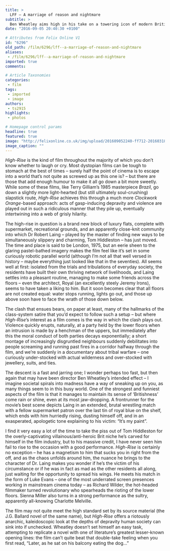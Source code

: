 ```yaml
---
title: >
  LFF – A marriage of reason and nightmare
subtitle: >
  Ben Wheatley aims high in his take on a towering icon of modern British fiction
date: "2016-09-05 20:40:30 +0100"

# Attributes from Felix Online V1
id: "6296"
old_path: /film/6296/lff--a-marriage-of-reason-and-nightmare
aliases:
 - /film/6296/lff--a-marriage-of-reason-and-nightmare
imported: true
comments:

# Article Taxonomies
categories:
 - film
tags:
 - imported
 - image
authors:
 - ts2915
highlights:
 - photos

# Homepage control params
headline: true
featured: true
image: "http://felixonline.co.uk/img/upload/201609052240-ff712-201603181155-felix-6.0.0 (1).jpg"
image_caption: ""
---
```


_High-Rise_ is the kind of film throughout the majority of which you don’t know whether to laugh or cry. Most dystopian films can be tough to stomach at the best of times – surely half the point of cinema is to escape into a world that’s not quite as screwed up as this one is? – but there are those that add enough humour to make it all go down a bit more sweetly. While some of these films, like Terry Gilliam’s 1985 masterpiece _Brazil_, go down a slightly more light-hearted (but still ultimately soul-crushing) slapstick route, _High-Rise_ achieves this through a much more _Clockwork Orange_-based approach: acts of gasp-inducing depravity and violence are played out in such a ridiculous manner that they pile up, eventually intertwining into a web of grisly hilarity.

The high-rise in question is a brand new block of luxury flats, complete with supermarket, recreational grounds, and an apparently close-knit community into which Dr Robert Laing – played by the master of finding new ways to be simultaneously slippery and charming, Tom Hiddleston – has just moved. The time and place is said to be London, 1975, but an eerie sheen to the glaring pastel-bathed imagery makes the film feel like it’s set in some curiously robotic parallel world (although I’m not all that well versed in history – maybe everything just looked like that in the seventies). All seems well at first: isolated from the trials and tribulations of everyday society, the residents have built their own thriving network of livelihoods, and Laing settles into a pleasant routine, managing to make some friends across the floors – even the architect, Royal (an excellently steely Jeremy Irons), seems to have taken a liking to him. But it soon becomes clear that all floors are not created equal: water stops running, lights go out, and those up above soon have to face the wrath of those down below.

The clash that ensues bears, on paper at least, many of the hallmarks of the class-system satire that you’d expect to follow such a setup – but where _High-Rise_’s interest as a film comes is the way in which the clash plays out. Violence quickly erupts, naturally, at a party held by the lower floors when an intrusion is made by a henchman of the uppers, but immediately after this the moral conduct of both parties decays exponentially; a short montage of increasingly disgruntled neighbours suddenly debilitates into people screaming and running past fires in a corridor halfway through the film, and we’re suddenly in a documentary about tribal warfare – one curiously under-stocked with actual wilderness and over-stocked with jewellery, suits, and ties.

The descent is a fast and jarring one; I wonder perhaps too fast, but then again that may have been director Ben Wheatley’s intended effect – I imagine societal spirals into madness have a way of sneaking up on you, as many things seem to in this busy world. One of the strongest and funniest aspects of the film is that it manages to maintain its sense of ‘Britishness’ come rain or shine, even at its most jaw-dropping. A frontrunner for the movie’s best scene depicts Laing in an extended, brutal wrestling match with a fellow supermarket patron over the last tin of royal blue on the shelf, which ends with him hurriedly rising, dusting himself off, and in an exasperated, apologetic tone explaining to his victim: “It’s my paint”.

I find it very easy a lot of the time to take the piss out of Tom Hiddleston for the overly-captivating villainous/anti-heroic Brit niche he’s carved for himself in the film industry, but to his massive credit, I have never seen him fail to rise to the occasion with a good performance. _High-Rise_ is certainly no exception – he has a magnetism to him that sucks you in right from the off, and as the chaos unfolds around him, the nuance he brings to the character of Dr. Laing makes you wonder if he’s the victim of his circumstance or if he was in fact as mad as the other residents all along, just waiting for the opportunity to spread his wings. He meets his match in the form of Luke Evans – one of the most underrated screen presences working in mainstream cinema today – as Richard Wilder, the hot-headed filmmaker turned revolutionary who spearheads the rioting of the lower floors. Sienna Miller also turns in a strong performance as the sultry, apparently all-knowing Charlotte Melville.

The film may not quite meet the high standard set by its source material (the J.G. Ballard novel of the same name), but _High-Rise_ offers a riotously anarchic, kaleidoscopic look at the depths of depravity human society can sink into if unchecked. Wheatley doesn’t set himself an easy task, attempting to replicate a novel with one of literature’s greatest lesser-known opening lines: the film can’t quite beat that double-take feeling when you first read, “Later, as he sat on his balcony eating the dog…”
